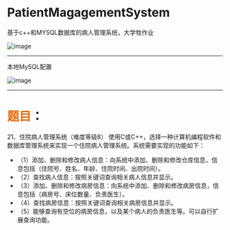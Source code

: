 # PatientMagagementSystem

基于c++和MYSQL数据库的病人管理系统，大学牲作业


![image](https://github.com/tozyx/PatientMagagementSystem/assets/95266625/8e8cae83-fcd6-43fa-b0d6-5a62dda82aff)

***
本地MySQL配置

![image](https://github.com/tozyx/PatientMagagementSystem/assets/95266625/c3b05012-4ade-466b-be32-1efa7f1f18ab)

***
# <font color=#e36c09>题目</font>：

21、住院病人管理系统（难度等级8）
使用C或C++，选择一种计算机编程软件和数据库管理系统来实现一个住院病人管理系统。系统需要实现的功能如下：
- （1）添加、删除和修改病人信息：向系统中添加、删除和修改仓库信息，信息包括（住院号、姓名、年龄、住院时间、出院时间）。
- （2）查找病人信息：按照关键词查询相关病人信息并显示。
- （3）添加、删除和修改病房信息：向系统中添加、删除和修改病房信息，信息包括（病房号、床位数量、负责医生）。
- （4）查找病房信息：按照关键词查询相关病房信息并显示。
- （5）能够查询有空位的病房信息，以及某个病人的负责医生等。可以自行扩展查询功能。
